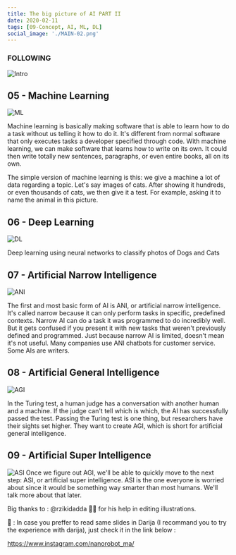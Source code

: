 ```yaml
---
title: The big picture of AI PART II
date: 2020-02-11
tags: [09-Concept, AI, ML, DL]
social_image: './MAIN-02.png'
---
```


### FOLLOWING
![Intro](./MAIN-02.png)

## 05 - Machine Learning

![ML](./05.png)

Machine learning is basically making software that is able to learn how to do a task without us telling it how to do it.
It's different from normal software that only executes tasks a developer specified through code.
With machine learning, we can make software that learns how to write on its own.
It could then write totally new sentences, paragraphs, or even entire books, all on its own.

The simple version of machine learning is this: we give a machine a lot of data regarding a topic. Let's say images of cats.
After showing it hundreds, or even thousands of cats, we then give it a test. For example, asking it to name the animal in this picture.

## 06 - Deep Learning

![DL](./06.gif)

Deep learning using neural networks to classify photos of Dogs and Cats

## 07 - Artificial Narrow Intelligence

![ANI](./07.png)

The first and most basic form of AI is ANI, or artificial narrow intelligence.
It's called narrow because it can only perform tasks in specific, predefined contexts.
Narrow AI can do a task it was programmed to do incredibly well.
But it gets confused if you present it with new tasks that weren't previously defined and programmed.
Just because narrow AI is limited, doesn't mean it's not useful. Many companies use ANI chatbots for customer service. Some AIs are writers.

## 08 - Artificial General Intelligence

![AGI](./08.png)

In the Turing test, a human judge has a conversation with another human and a machine. 
If the judge can't tell which is which, the AI has successfully passed the test. 
Passing the Turing test is one thing, but researchers have their sights set higher. 
They want to create AGI, which is short for artificial general intelligence.

## 09 - Artificial Super Intelligence

![ASI](./09.png)
Once we figure out AGI, we'll be able to quickly move to the next step: ASI, or artificial super intelligence.
ASI is the one everyone is worried about since it would be something way smarter than most humans. We'll talk more about that later.

Big thanks to : @rzikidadda 🙏🏼 for his help in editing illustrations.

🚨 : In case you preffer to read same slides in Darija (I recommand you to try the experience with darija), just check it in the link below :

https://www.instagram.com/nanorobot_ma/ 